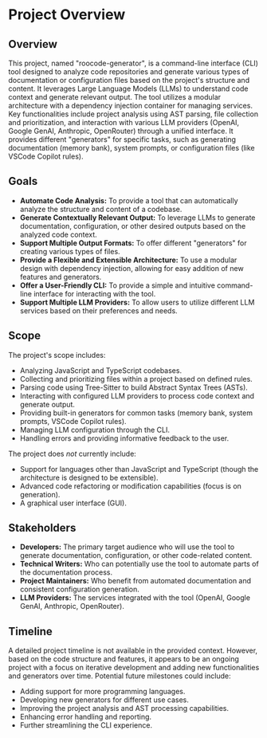 # Project Overview

<!-- This is a fallback template generated automatically on 2025-04-27 -->

## Overview

This project, named "roocode-generator", is a command-line interface (CLI) tool designed to analyze code repositories and generate various types of documentation or configuration files based on the project's structure and content. It leverages Large Language Models (LLMs) to understand code context and generate relevant output. The tool utilizes a modular architecture with a dependency injection container for managing services. Key functionalities include project analysis using AST parsing, file collection and prioritization, and interaction with various LLM providers (OpenAI, Google GenAI, Anthropic, OpenRouter) through a unified interface. It provides different "generators" for specific tasks, such as generating documentation (memory bank), system prompts, or configuration files (like VSCode Copilot rules).

## Goals

*   **Automate Code Analysis:** To provide a tool that can automatically analyze the structure and content of a codebase.
*   **Generate Contextually Relevant Output:** To leverage LLMs to generate documentation, configuration, or other desired outputs based on the analyzed code context.
*   **Support Multiple Output Formats:** To offer different "generators" for creating various types of files.
*   **Provide a Flexible and Extensible Architecture:** To use a modular design with dependency injection, allowing for easy addition of new features and generators.
*   **Offer a User-Friendly CLI:** To provide a simple and intuitive command-line interface for interacting with the tool.
*   **Support Multiple LLM Providers:** To allow users to utilize different LLM services based on their preferences and needs.

## Scope

The project's scope includes:

*   Analyzing JavaScript and TypeScript codebases.
*   Collecting and prioritizing files within a project based on defined rules.
*   Parsing code using Tree-Sitter to build Abstract Syntax Trees (ASTs).
*   Interacting with configured LLM providers to process code context and generate output.
*   Providing built-in generators for common tasks (memory bank, system prompts, VSCode Copilot rules).
*   Managing LLM configuration through the CLI.
*   Handling errors and providing informative feedback to the user.

The project does *not* currently include:

*   Support for languages other than JavaScript and TypeScript (though the architecture is designed to be extensible).
*   Advanced code refactoring or modification capabilities (focus is on generation).
*   A graphical user interface (GUI).

## Stakeholders

*   **Developers:** The primary target audience who will use the tool to generate documentation, configuration, or other code-related content.
*   **Technical Writers:** Who can potentially use the tool to automate parts of the documentation process.
*   **Project Maintainers:** Who benefit from automated documentation and consistent configuration generation.
*   **LLM Providers:** The services integrated with the tool (OpenAI, Google GenAI, Anthropic, OpenRouter).

## Timeline

A detailed project timeline is not available in the provided context. However, based on the code structure and features, it appears to be an ongoing project with a focus on iterative development and adding new functionalities and generators over time. Potential future milestones could include:

*   Adding support for more programming languages.
*   Developing new generators for different use cases.
*   Improving the project analysis and AST processing capabilities.
*   Enhancing error handling and reporting.
*   Further streamlining the CLI experience.